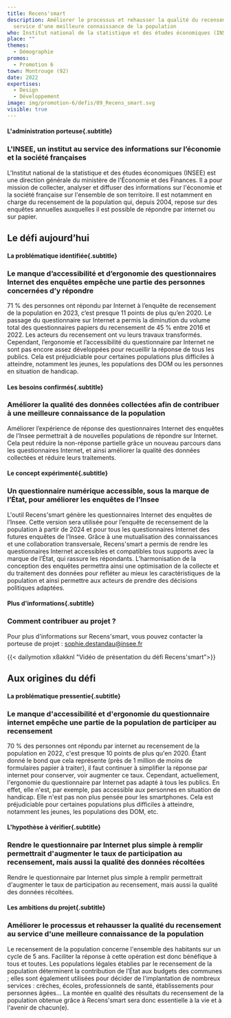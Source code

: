 ```yaml
---
title: Recens'smart
description: Améliorer le processus et rehausser la qualité du recensement au
  service d'une meilleure connaissance de la population
who: Institut national de la statistique et des études économiques (INSEE)
place: ""
themes:
  - Démographie
promos:
  - Promotion 6
town: Montrouge (92)
date: 2022
expertises:
  - Design
  - Développement
image: img/promotion-6/defis/09_Recens_smart.svg
visible: true
---
```

#### L'administration porteuse{.subtitle}
### L'INSEE, un institut au service des informations sur l’économie et la société françaises
L'Institut national de la statistique et des études économiques (INSEE) est une direction générale du ministère de l'Économie et des Finances. Il a pour mission de collecter, analyser et diffuser des informations sur l'économie et la société française sur l'ensemble de son territoire.
Il est notamment en charge du recensement de la population qui, depuis 2004, repose sur des enquêtes annuelles auxquelles il est possible de répondre par internet ou sur papier.

## Le défi aujourd’hui

#### La problématique identifiée{.subtitle}
### Le manque d’accessibilité et d’ergonomie des questionnaires Internet des enquêtes empêche une partie des personnes concernées d’y répondre
71 % des personnes ont répondu par Internet à l’enquête de recensement de la population en 2023, c’est presque 11 points de plus qu’en 2020. Le passage du questionnaire sur Internet a permis la diminution du volume total des questionnaires papiers du recensement de 45 % entre 2016 et 2022. Les acteurs du recensement ont vu leurs travaux transformés. Cependant, l’ergonomie et l’accessibilité du questionnaire par Internet ne sont pas encore assez développées pour recueillir la réponse de tous les publics. Cela est préjudiciable pour certaines populations plus difficiles à atteindre, notamment les jeunes, les populations des DOM ou les personnes en situation de handicap.

#### Les besoins confirmés{.subtitle}
### Améliorer la qualité des données collectées afin de contribuer à une meilleure connaissance de la population
Améliorer l’expérience de réponse des questionnaires Internet des enquêtes de l’Insee permettrait à de nouvelles populations de répondre sur Internet. Cela peut réduire la non-réponse partielle grâce un nouveau parcours dans les questionnaires Internet, et ainsi améliorer la qualité des données collectées et réduire leurs traitements.

#### Le concept expérimenté{.subtitle}
### Un questionnaire numérique accessible, sous la marque de l’État, pour améliorer les enquêtes de l’Insee
L'outil Recens'smart génère les questionnaires Internet des enquêtes de l’Insee. Cette version sera utilisée pour l’enquête de recensement de la population à partir de 2024 et pour tous les questionnaires Internet des futures enquêtes de l’Insee. Grâce à une mutualisation des connaissances et une collaboration transversale, Recens'smart a permis de rendre les questionnaires Internet accessibles et compatibles tous supports avec la marque de l’État, qui rassure les répondants. L’harmonisation de la conception des enquêtes permettra ainsi une optimisation de la collecte et du traitement des données pour refléter au mieux les caractéristiques de la population et ainsi permettre aux acteurs de prendre des décisions politiques adaptées.

#### Plus d'informations{.subtitle}
### Comment contribuer au projet ?
Pour plus d'informations sur Recens'smart, vous pouvez contacter la porteuse de projet : sophie.destandau@insee.fr

{{< dailymotion x8akknl "Vidéo de présentation du défi Recens'smart">}}

## Aux origines du défi

#### La problématique pressentie{.subtitle}
### Le manque d'accessibilité et d'ergonomie du questionnaire internet empêche une partie de la population de participer au recensement
70 % des personnes ont répondu par internet au recensement de la population en 2022, c'est presque 10 points de plus qu'en 2020. Étant donné le bond que cela représente (près de 1 million de moins de formulaires papier à traiter), il faut continuer à simplifier la réponse par internet pour conserver, voir augmenter ce taux.
Cependant, actuellement, l'ergonomie du questionnaire par Internet pas adapté à tous les publics. En effet, elle n'est, par exemple, pas accessible aux personnes en situation de handicap. Elle n'est pas non plus pensée pour les smartphones. Cela est préjudiciable pour certaines populations plus difficiles à atteindre, notamment les jeunes, les populations des DOM, etc.

#### L'hypothèse à vérifier{.subtitle}
### Rendre le questionnaire par Internet plus simple à remplir permettrait d'augmenter le taux de participation au recensement, mais aussi la qualité des données récoltées
Rendre le questionnaire par Internet plus simple à remplir permettrait d'augmenter le taux de participation au recensement, mais aussi la qualité des données récoltées. 

#### Les ambitions du projet{.subtitle}
### Améliorer le processus et rehausser la qualité du recensement au service d'une meilleure connaissance de la population
Le recensement de la population concerne l'ensemble des habitants sur un cycle de 5 ans. Faciliter la réponse à cette opération est donc bénéfique à tous et toutes. Les populations légales établies par le recensement de la population déterminent la contribution de l’État aux budgets des communes ; elles sont également utilisées pour décider de l'implantation de nombreux services : crèches, écoles, professionnels de santé, établissements pour personnes âgées... La montée en qualité des résultats du recensement de la population obtenue grâce à Recens'smart sera donc essentielle à la vie et à l'avenir de chacun(e).
